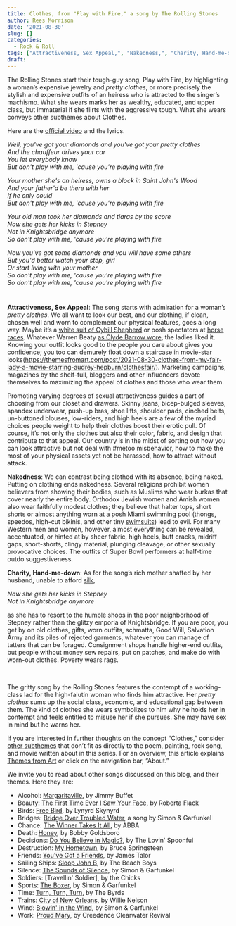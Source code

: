 ```yaml
---
title: Clothes, from "Play with Fire," a song by The Rolling Stones
author: Rees Morrison
date: '2021-08-30'
slug: []
categories:
  - Rock & Roll
tags: ["Attractiveness, Sex Appeal,", "Nakedness,", "Charity, Hand-me-down", ] 
draft: 
---
```


The Rolling Stones start their tough-guy song, Play with Fire, by highlighting a woman’s expensive jewelry and *pretty clothes*, or more precisely the stylish and expensive outfits of an heiress who is attracted to the singer’s machismo.  What she wears marks her as wealthy, educated, and upper class, but immaterial if she flirts with the aggressive tough.  What she wears conveys other subthemes about Clothes.

<!--more-->

Here are the [official video](https://www.youtube.com/watch?v=l3LFML_pxlY) and the lyrics.

*Well, you've got your diamonds and you've got your pretty clothes*  
*And the chauffeur drives your car*  
*You let everybody know*  
*But don't play with me, 'cause you're playing with fire*  

*Your mother she's an heiress, owns a block in Saint John's Wood*  
*And your father'd be there with her*  
*If he only could*  
*But don't play with me, 'cause you're playing with fire*  

*Your old man took her diamonds and tiaras by the score*  
*Now she gets her kicks in Stepney*  
*Not in Knightsbridge anymore*  
*So don't play with me, 'cause you're playing with fire*  

*Now you've got some diamonds and you will have some others*  
*But you'd better watch your step, girl*  
*Or start living with your mother*  
*So don't play with me, 'cause you're playing with fire*  
*So don't play with me, 'cause you're playing with fire*  

# <poem lyric end>

**Attractiveness, Sex Appeal**:   The song starts with admiration for a woman’s *pretty clothes*.  We all want to look our best, and our clothing, if clean, chosen well and worn to complement our physical features, goes a long way.  Maybe it’s a [white suit of Cybill Shepherd](https://themesfromart.com/post/2021-04-21-beauty-taxi-driver-a-movie-with-robert-de-niro-and-cybill-shepherd/beautytaxi/) or posh spectators at [horse races](https://themesfromart.com/post/2021-07-12-sports-from-racers-before-the-stands-a-painting-by-edgar-degas/sportsdegas/).  Whatever Warren Beaty [as Clyde Barrow wore](https://themesfromart.com/post/2021-05-03-death-from-bonnie-clyde-a-movie-starring-warren-beatty-and-faye-dunaway/deathbonnie/), the ladies liked it.  Knowing your outfit looks good to the people you care about gives you confidence;  you too can demurely float down a staircase in movie-star looks(https://themesfromart.com/post/2021-08-30-clothes-from-my-fair-lady-a-movie-starring-audrey-hepburn/clothesfair/).  Marketing campaigns, magazines by the shelf-full, bloggers and other influencers devote themselves to maximizing the appeal of clothes and those who wear them.

Promoting varying degrees of sexual attractiveness guides a part of choosing from our closet and drawers.  Skinny jeans, bicep-bulged sleeves, spandex underwear, push-up bras, shoe lifts, shoulder pads, cinched belts, un-buttoned blouses, low-riders, and high heels are a few of the myriad choices people weight to help their clothes boost their erotic pull.  Of course, it’s not only the clothes but also their color, fabric, and design that contribute to that appeal.  Our country is in the midst of sorting out how you can look attractive but not deal with #metoo misbehavior, how to make the most of your physical assets yet not be harassed, how to attract without attack.

**Nakedness**:   We can contrast being clothed with its absence, being naked.  Putting on clothing ends nakedness.  Several religions prohibit women believers from showing their bodies, such as Muslims who wear burkas that cover nearly the entire body.  Orthodox Jewish women and Amish women also wear faithfully modest clothes; they believe that halter tops, short shorts or almost anything worn at a posh Miami swimming pool (thongs, speedos, high-cut bikinis, and other tiny [swimsuits](https://themesfromart.com/post/2021-08-30-clothes-from-bathers-at-asnieres-a-painting-by-georges-seurat/clothesbathers/)) lead to evil.  For many Western men and women, however, almost everything can be revealed, accentuated, or hinted at by sheer fabric, high heels, butt cracks, midriff gaps, short-shorts, clingy material, plunging cleavage, or other sexually provocative choices.  The outfits of Super Bowl performers at half-time outdo suggestiveness.

**Charity, Hand-me-down**:  As for the song’s rich mother shafted by her husband, unable to afford [silk](https://themesfromart.com/post/2021-08-30-clothes-from-upon-julia-s-clothes-a-poem-by-robert-herrick/clothesjulia/), 

*Now she gets her kicks in Stepney*  
*Not in Knightsbridge anymore*

as she has to resort to the humble shops in the poor neighborhood of Stepney rather than the glitzy emporia of Knightsbridge.  If you are poor, you get by on old clothes, gifts, worn outfits, schmatta, Good Will, Salvation Army and its piles of rejected garments, whatever you can manage of tatters that can be foraged.  Consignment shops handle higher-end outfits, but people without money sew repairs, put on patches, and make do with worn-out clothes.  Poverty wears rags.

&nbsp;

The gritty song by the Rolling Stones features the contempt of a working-class lad for the high-falutin woman who finds him attractive.  Her *pretty clothes* sums up the social class, economic, and educational gap between them.  The kind of clothes she wears symbolizes to him why he holds her in contempt and feels entitled to misuse her if she pursues.  She may have sex in mind but he warns her.


If you are interested in further thoughts on the concept “Clothes,” consider [other subthemes](https://themesfromart.com/post/2021-08-30-clothes-additional-subthemes/clothesaddl/) that don’t fit as directly to the poem, painting, rock song, and movie written about in this series.  For an overview, this article explains [Themes from Art](http://bit.ly/3sRXopI) or click on the navigation bar, “About.”

We invite you to read about other songs discussed on this blog, and their themes.  Here they are:

* Alcohol: [Margaritaville](https://themesfromart.com/post/2021-02-01-alcohol-margaritaville-buffet/alcoholmargarita/), by Jimmy Buffet
* Beauty: [The First Time Ever I Saw Your Face](https://themesfromart.com/post/2021-04-21-beautyflack/beautyflack/), by Roberta Flack
* Birds: [Free Bird]( https://themesfromart.com/post/2021-06-07-birds-free-bird-a-song-by-lynyrd-skynyrd/birdsfreebird/), by Lynyrd Skynyrd
* Bridges: [Bridge Over Troubled Water](https://themesfromart.com/post/2021-07-26-bridges-from-bridge-over-troubled-waters-a-song-by-simon-garfunkel/bridgestroubled/), a song by Simon & Garfunkel
* Chance: [The Winner Takes It All](https://themesfromart.com/post/2021-03-14-chancechurch/chancechurch/), by ABBA
* Death: [Honey](https://themesfromart.com/post/2021-05-03-death-from-honey-sung-by-bobby-goldsboro/deathhoney/), by Bobby Goldsboro
* Decisions: [Do You Believe in Magic?](https://themesfromart.com/post/2021-02-08-decisions-from-do-you-believe-in-magic-a-song-by-the-lovin-spoonful/decisionsmagicspoonful/), by The Lovin' Spoonful
* Destruction:	[My Hometown](https://themesfromart.com/post/2021-02-18-destruction-from-my-hometown-a-rock-ballad-by-bruce-springsteen/destructhometown/), by Bruce Springsteen
* Friends: [You've Got a Friends](https://themesfromart.com/post/2021-06-20-friends-you-ve-got-a-friend-a-song-by-carol-king-sung-by-james-taylor/friendstaylor/), by James Talor
* Sailing Ships: [Sloop John B](https://themesfromart.com/post/2021-06-27-sailingships-from-sloop-john-b-a-rock-song-by-the-beach-boys/sailingshipsjohnb/), by The Beach Boys
* Silence: [The Sounds of Silence](https://themesfromart.com/post/2021-04-08-silencesounds/silencesounds/), by Simon & Garfunkel
* Soldiers: [Travellin' Soldier], by the Chicks
* Sports: [The Boxer](https://themesfromart.com/post/2021-07-12-sports-from-the-boxer-a-song-by-simon-garfunkel/sportsboxer/), by Simon & Garfunkel
* Time:	[Turn, Turn, Turn](https://themesfromart.com/post/2021-03-08-time-from-turn-turn-turn-by-the-byrds/timeturnturn/), by The Byrds
* Trains: [City of New Orleans](https://themesfromart.com/post/2021-05-10-trainsorleans/trainsorleans/), by Willie Nelson
* Wind: [Blowin' in the Wind](https://themesfromart.com/post/2021-08-12-wind-from-blowin-in-the-wind-a-song-by-bob-dylan/windblowin/), by Simon & Garfunkel
* Work:	 [Proud Mary](https://themesfromart.com/post/2021-02-26-workproud/workproud/), by Creedence Clearwater Revival
